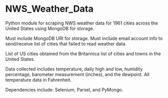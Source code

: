 # NWS_Weather_Data
Python module for scraping NWS weather data for 1961 cities across the United States using MongoDB for storage.

Must include MongoDB URI for storage. Must include email account info to send/receive list of cities that failed to read weather data.

List of US cities obtained from the Britannica list of cities and towns in the United States.

Data collected includes temperature, daily high and low, humidity percentage, barometer measurement (inches), and the dewpoint. All temperature data in Fahrenheit.

Dependencies include: Selenium, Parsel, and PyMongo.
